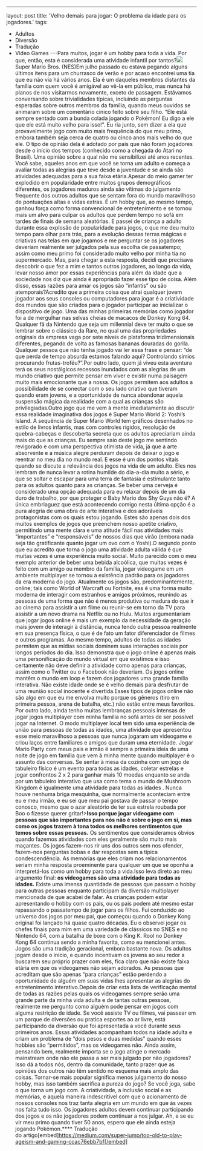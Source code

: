 ---
layout: post
title: 'Velho demais para jogar: O problema da idade para os jogadores.'
tags:
- Adultos
- Diversão
- Tradução
- Video Games
---Para muitos, jogar é um hobby para toda a vida. Por que, então, esta é considerada uma atividade infantil por tantos?![](https://cdn-images-1.medium.com/max/2560/1*WI9ZBsOrJioozu27kjqOvw.png)Super Mario Bros. (NES)Em julho passado eu estava pegando alguns últimos itens para um churrasco de verão e por acaso encontrei uma tia que eu não via há vários anos. Ela é um daqueles membros distantes da família com quem você é amigável ao vê-la em público, mas nunca há planos de nos visitarmos novamente, exceto de passagem. Estávamos conversando sobre trivialidades típicas, incluindo as perguntas esperadas sobre outros membros da família, quando meus ouvidos se animaram sobre um comentário cínico feito sobre seu filho. 
“Ele está sempre sentado com a bunda colada jogando o Pokémon! Eu digo a ele que ele está muito velho para isso!”. Eu ria junto, sem dizer a ela que provavelmente jogo com muito mais frequência do que meu primo, embora também seja cerca de quatro ou cinco anos mais velho do que ele. O tipo de opinião dela é adotado por pais que não foram jogadores desde o início dos tempos (conhecido como a chegada do Atari no Brasil). Uma opinião sobre a qual não me sensibilizei até anos recentes. Você sabe, aqueles anos em que você se torna um adulto e começa a avaliar todas as alegrias que teve desde a juventude e se ainda são atividades adequadas para a sua faixa etária.Apesar do meio 
gamer ter explodido em popularidade entre muitos grupos demográficos diferentes, os jogadores maduros ainda são vítimas do julgamento frequente dos outros adultos que se sentam fora do mundo maravilhoso de pontuações altas e vidas extras. É um hobby que, ao mesmo tempo, ganhou força como forma convencional de entretenimento e se tornou mais um alvo para culpar os adultos que perdem tempo no sofá em tardes de finais de semana aleatórias. E passei de criança a adulto durante essa explosão de popularidade para jogos, o que me deu muito tempo para olhar para trás, para a evolução dessas terras mágicas e criativas nas telas em que jogamos e me perguntar se os jogadores deveriam realmente ser julgados pela sua escolha de passatempo; assim como meu primo foi considerado muito velho por minha tia no supermercado. Mas, para chegar a esta resposta, decidi que precisava descobrir o que fez a mim e tantos outros jogadores, ao longo da vida, levar nosso amor por essas experiências para além da idade que a sociedade nos diz que ainda é apropriado fazer esse tipo de coisa. Além disso, essas razões para amar os jogos são “infantis” ou são atemporais?Acredito que a primeira coisa que atrai qualquer jovem jogador aos seus consoles ou computadores para jogar é a criatividade dos mundos que são criados para o jogador participar ao inicializar o dispositivo de jogo. Uma das minhas primeiras memórias como jogador foi a de mergulhar nas selvas cheias de macacos de 
Donkey Kong 64. Qualquer fã da Nintendo que seja um 
millennial deve ter muito o que se lembrar sobre o clássico da Rare, no qual uma das propriedades originais da empresa vaga por sete níveis de plataforma tridimensionais diferentes, pegando de volta as famosas bananas douradas do gorila. Qualquer pessoa que não tenha jogado vai ler essa frase e pensar: “de que perda de tempo absurda estamos falando aqui? Controlando símios procurando frutas-troféu?”.Por outro lado, quem já viveu esta aventura terá os seus nostálgicos recessos inundados com as alegrias de um mundo criativo que permite pensar em viver e existir numa paisagem muito mais emocionante que a nossa. Os jogos permitem aos adultos a possibilidade de se conectar com o seu lado criativo que tiveram quando eram jovens, e a oportunidade de nunca abandonar aquela suspensão mágica da realidade com a qual as crianças são privilegiadas.Outro jogo que me vem à mente imediatamente ao discutir essa realidade imaginativa dos jogos é 
Super Mario World 2: Yoshi’s Island. A sequência de 
Super Mario World tem gráficos desenhados no estilo de livros infantis, mas com controles rígidos, resolução de quebra-cabeças e descoberta secreta que os adultos apreciariam ainda mais do que as crianças. Eu sempre saio deste jogo me sentindo revigorado e com uma perspectiva otimista de vida, já que a arte absorvente e a música alegre perduram depois de deixar o jogo e reentrar no meu dia no mundo real. E esse é um dos pontos vitais quando se discute a relevância dos jogos na vida de um adulto. Eles nos lembram de nunca levar a rotina humilde do dia-a-dia muito a sério, e que se soltar e escapar para uma terra de fantasia é estimulante tanto para os adultos quanto para as crianças. Se beber uma cerveja é considerado uma opção adequada para eu relaxar depois de um dia duro de trabalho, por que proteger o 
Baby Mario dos 
Shy Guys não é? A única embriaguez que está acontecendo comigo nesta última opção é a pura alegria de uma obra de arte interativa e dos adoráveis protagonistas com os quais estou jogando. Estes são apenas dois dos muitos exemplos de jogos que preenchem nosso apetite criativo, permitindo uma mente clara e uma atitude fácil nas atividades mais “importantes” e “responsáveis” de nossos dias que virão (embora nada seja tão gratificante quanto jogar um ovo com o Yoshi).O segundo ponto que eu acredito que torna o jogo uma atividade adulta válida é que muitas vezes é uma experiência muito social. Muito parecido com o meu exemplo anterior de beber uma bebida alcoólica, que muitas vezes é feito com um amigo ou membro da família, jogar videogame em um ambiente multiplayer se tornou a existência padrão para os jogadores da era moderna do jogo. Atualmente os jogos são, predominantemente, online; tais como 
World of Warcraft ou 
Fortnite, ess é uma forma muito moderna de interagir com estranhos e amigos próximos, reunindo as pessoas de uma forma que não é menos produtiva ou madura do que ir ao cinema para assistir a um filme ou reunir-se em torno da TV para assistir a um novo drama na Netflix ou no Hulu. Muitos argumentariam que jogar jogos online é mais um exemplo da necessidade da geração mais jovem de interagir à distância, nunca tendo outra pessoa realmente em sua presença física, o que é de fato um fator diferenciador de filmes e outros programas. Ao mesmo tempo, adultos de todas as idades permitem que as mídias sociais dominem suas interações sociais por longos períodos do dia. Isso demonstra que o jogo online é apenas mais uma personificação do mundo virtual em que existimos e isso certamente não deve definir a atividade como apenas para crianças, assim como o Twitter ou o Facebook não deveriam. Os jogos online mantêm o mundo em loop e fazem dos jogadores uma grande família interativa. Não existe idade onde se é velho demais para desfrutar de uma reunião social inocente e divertida.Esses tipos de jogos online não são algo em que eu me envolva muito porque os gêneros (tiro em primeira pessoa, arena de batalha, etc.) não estão entre meus favoritos. Por outro lado, ainda tenho muitas lembranças pessoais intensas de jogar jogos multiplayer com minha família no sofá antes de ser possível jogar na Internet. O modo multiplayer local tem sido uma experiência de união para pessoas de todas as idades, uma atividade que apresentou esse meio maravilhoso a pessoas que nunca jogaram um videogame e criou laços entre familiares e amigos que duram uma eternidade. Jogar 
Mario Party com meus pais e irmão é sempre a primeira ideia de uma noite de jogo em família que vem à minha mente quando multiplayer é o assunto das conversas. Se sentar à mesa da cozinha com um jogo de tabuleiro físico é um evento para todas as idades, coletar estrelas e jogar confrontos 2 x 2 para ganhar mais 10 moedas enquanto se anda por um tabuleiro interativo que usa como tema o mundo de 
Mushroom Kingdom é igualmente uma atividade para todas as idades . Nunca houve nenhuma briga mesquinha, que normalmente aconteciam entre eu e meu irmão, e eu sei que meu pai gostava de passar o tempo conosco, mesmo que o azar aleatório de ter sua estrela roubada por 
Boo o fizesse querer gritar!>**Isso porque jogar videogame com pessoas que são importantes para nós não é sobre o jogo em si, mas como os jogos trazem à tona todos os melhores sentimentos que temos sobre essas pessoas.**
Os sentimentos que consideramos óbvios quando fazemos atividades com eles geralmente são muito mais maçantes. Os jogos fazem-nos rir uns dos outros sem nos ofender, fazem-nos perguntas bobas e dar respostas sem a típica condescendência. As memórias que eles criam nos relacionamentos seriam minha resposta proeminente para qualquer um que se oponha a interpretá-los como um hobby para toda a vida.Isso leva direto ao meu argumento final: 
**os videogames são uma atividade para todas as idades.**
 Existe uma imensa quantidade de pessoas que passam o hobby para outras pessoas enquanto participam da diversão multiplayer mencionada de que acabei de falar. As crianças podem estar apresentando o hobby com os pais, ou os pais podem até mesmo estar repassando o passatempo de jogar para os filhos. Fui conduzido ao universo dos jogos por meu pai, que começou quando o 
Donkey Kong original foi lançado há quase quatro décadas. Eu o observei jogar os chefes finais para mim em uma variedade de clássicos no SNES e no Nintendo 64, com a batalha de boxe com o King K. Rool no 
Donkey Kong 64 continua sendo a minha favorita, como eu mencionei antes. Jogos são uma tradição geracional, embora bastante nova. Os adultos jogam desde o início, e quando incentivam os jovens ao seu redor a buscarem seu próprio prazer com eles, fica claro que não existe faixa etária em que os videogames não sejam adorados. As pessoas que acreditam que são apenas “para crianças” estão perdendo a oportunidade de alguém em suas vidas lhes apresentar as alegrias do entretenimento interativo.Depois de criar esta lista de verificação mental de todas as razões pelas quais os videogames sempre serão uma grande parte da minha vida adulta e de tantas outras pessoas, realmente me pergunto como alguém pode pensar em jogos com alguma restrição de idade. Se você assiste TV ou filmes, vai passear em um parque de diversões ou pratica esportes ao ar livre, está participando da diversão que foi apresentada a você durante seus primeiros anos. Essas atividades acompanham todos na idade adulta e criam um problema de “dois pesos e duas medidas” quando esses hobbies são “permitidos”, mas os videogames não. Ainda assim, pensando bem, realmente importa se o jogo atinge o mercado mainstream onde não ele passa a ser mais julgado por não jogadores? Isso dá a todos nós, dentro da comunidade, tanto prazer que as opiniões dos outros não têm sentido no esquema mais amplo das coisas. Tornar-se mais popular significa menos julgamento do nosso hobby, mas isso também sacrifica a pureza do jogo? Se você joga, sabe o que torna um jogo com. A criatividade, a inclusão social e as memórias, e aquela maneira indescritível com que o acionamento de nossos consoles nos traz tanta alegria em um mundo em que às vezes nos falta tudo isso. Os jogadores adultos devem continuar participando dos jogos e os não jogadores podem continuar a nos julgar. Ah, e se eu vir meu primo quando tiver 50 anos, espero que ele ainda esteja jogando 
Pokémon.****
Tradução do artigo[embed]https://medium.com/super-jump/too-old-to-play-ageism-and-gaming-ccac76ebb7bf[/embed]

